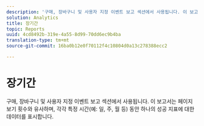 ```yaml
---
description: '구매, 장바구니 및 사용자 지정 이벤트 보고 섹션에서 사용됩니다. 이 보고서는 페이지 보기 횟수와 유사하며, 각각 특정 시간(예: 일, 주, 월 등) 동안 하나의 성공 지표에 대한 데이터를 표시합니다.'
solution: Analytics
title: 장기간
topic: Reports
uuid: 4cd8492b-319e-4a55-8d99-70dd6ec9b4ba
translation-type: tm+mt
source-git-commit: 16ba0b12e0f70112f4c10804d0a13c278388ecc2

---
```



# 장기간

구매, 장바구니 및 사용자 지정 이벤트 보고 섹션에서 사용됩니다. 이 보고서는 페이지 보기 횟수와 유사하며, 각각 특정 시간(예: 일, 주, 월 등) 동안 하나의 성공 지표에 대한 데이터를 표시합니다.

